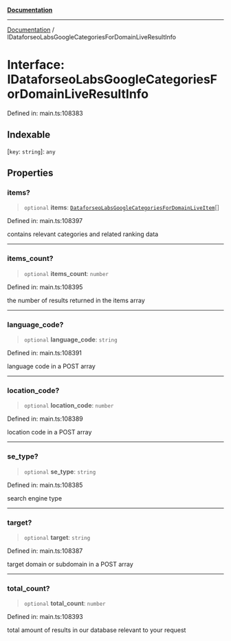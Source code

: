 [**Documentation**](../README.md)

***

[Documentation](../README.md) / IDataforseoLabsGoogleCategoriesForDomainLiveResultInfo

# Interface: IDataforseoLabsGoogleCategoriesForDomainLiveResultInfo

Defined in: main.ts:108383

## Indexable

\[`key`: `string`\]: `any`

## Properties

### items?

> `optional` **items**: [`DataforseoLabsGoogleCategoriesForDomainLiveItem`](../classes/DataforseoLabsGoogleCategoriesForDomainLiveItem.md)[]

Defined in: main.ts:108397

contains relevant categories and related ranking data

***

### items\_count?

> `optional` **items\_count**: `number`

Defined in: main.ts:108395

the number of results returned in the items array

***

### language\_code?

> `optional` **language\_code**: `string`

Defined in: main.ts:108391

language code in a POST array

***

### location\_code?

> `optional` **location\_code**: `number`

Defined in: main.ts:108389

location code in a POST array

***

### se\_type?

> `optional` **se\_type**: `string`

Defined in: main.ts:108385

search engine type

***

### target?

> `optional` **target**: `string`

Defined in: main.ts:108387

target domain or subdomain in a POST array

***

### total\_count?

> `optional` **total\_count**: `number`

Defined in: main.ts:108393

total amount of results in our database relevant to your request
